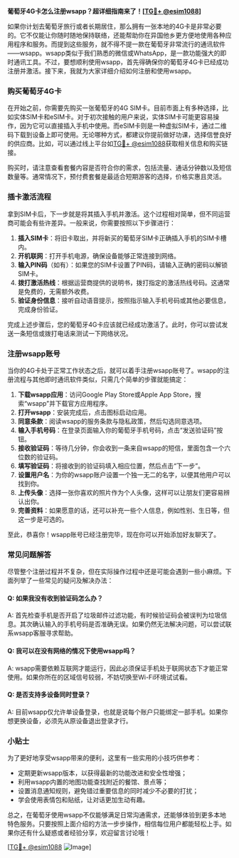 **葡萄牙4G卡怎么注册wsapp？超详细指南来了！[[TG💪+ @esim1088](https://t.me/s/esim1088)]**

如果你计划去葡萄牙旅行或者长期居住，那么拥有一张本地的4G卡是非常必要的。它不仅能让你随时随地保持联络，还能帮助你在异国他乡更方便地使用各种应用程序和服务。而提到这些服务，就不得不提一款在葡萄牙非常流行的通讯软件——wsapp。wsapp类似于我们熟悉的微信或WhatsApp，是一款功能强大的即时通讯工具。不过，要想顺利使用wsapp，首先得确保你的葡萄牙4G卡已经成功注册并激活。接下来，我就为大家详细介绍如何注册和使用wsapp。

### 购买葡萄牙4G卡

在开始之前，你需要先购买一张葡萄牙的4G SIM卡。目前市面上有多种选择，比如实体SIM卡和eSIM卡。对于初次接触的用户来说，实体SIM卡可能更容易操作，因为它可以直接插入手机中使用。而eSIM卡则是一种虚拟SIM卡，通过二维码下载到设备上即可使用。无论哪种方式，都建议你提前做好功课，选择信誉良好的供应商。比如，可以通过线上平台如[TG💪+ @esim1088](https://t.me/s/esim1088)获取相关信息和购买链接。

购买时，请注意查看套餐内容是否符合你的需求，包括流量、通话分钟数以及短信数量等。通常情况下，预付费套餐是最适合短期游客的选择，价格实惠且灵活。

### 插卡激活流程

拿到SIM卡后，下一步就是将其插入手机并激活。这个过程相对简单，但不同运营商可能会有些许差异。一般来说，你需要按照以下步骤进行：

1. **插入SIM卡**：将旧卡取出，并将新买的葡萄牙SIM卡正确插入手机的SIM卡槽内。
2. **开机联网**：打开手机电源，确保设备能够正常连接到网络。
3. **输入PIN码**（如有）：如果您的SIM卡设置了PIN码，请输入正确的密码以解锁SIM卡。
4. **拨打激活热线**：根据运营商提供的说明书，拨打指定的激活热线号码。这通常是免费的，无需额外收费。
5. **验证身份信息**：接听自动语音提示，按照指示输入手机号码或其他必要信息，完成身份验证。

完成上述步骤后，您的葡萄牙4G卡应该就已经成功激活了。此时，你可以尝试发送一条短信或拨打电话来测试一下网络状况。

### 注册wsapp账号

当你的4G卡处于正常工作状态之后，就可以着手注册wsapp账号了。wsapp的注册流程与其他即时通讯软件类似，只需几个简单的步骤就能搞定：

1. **下载wsapp应用**：访问Google Play Store或Apple App Store，搜索“wsapp”并下载官方应用程序。
2. **打开wsapp**：安装完成后，点击图标启动应用。
3. **同意条款**：阅读wsapp的服务条款与隐私政策，然后勾选同意选项。
4. **输入手机号码**：在登录页面输入你的葡萄牙手机号码，点击“发送验证码”按钮。
5. **接收验证码**：等待几分钟，你会收到一条来自wsapp的短信，里面包含一个六位数的验证码。
6. **填写验证码**：将接收到的验证码填入相应位置，然后点击“下一步”。
7. **设置用户名**：为你的wsapp账户设置一个独一无二的名字，以便其他用户可以找到你。
8. **上传头像**：选择一张你喜欢的照片作为个人头像，这样可以让朋友们更容易辨认出你。
9. **完善资料**：如果愿意的话，还可以补充一些个人信息，例如性别、生日等，但这一步是可选的。

至此，恭喜你！wsapp账号已经注册完毕，现在你可以开始添加好友聊天了。

### 常见问题解答

尽管整个注册过程并不复杂，但在实际操作过程中还是可能会遇到一些小麻烦。下面列举了一些常见的疑问及解决办法：

#### Q: 如果我没有收到验证码怎么办？
A: 首先检查手机是否开启了垃圾邮件过滤功能，有时候验证码会被误判为垃圾信息。其次确认输入的手机号码是否准确无误。如果仍然无法解决问题，可以尝试联系wsapp客服寻求帮助。

#### Q: 我可以在没有网络的情况下使用wsapp吗？
A: wsapp需要依赖互联网才能运行，因此必须保证手机处于联网状态下才能正常使用。如果你所在的区域信号较弱，不妨切换至Wi-Fi环境试试看。

#### Q: 是否支持多设备同时登录？
A: 目前wsapp仅允许单设备登录，也就是说每个账户只能绑定一部手机。如果你想更换设备，必须先从原设备退出登录才行。

### 小贴士

为了更好地享受wsapp带来的便利，这里有一些实用的小技巧供参考：

- 定期更新wsapp版本，以获得最新的功能改进和安全性增强；
- 利用wsapp内置的地图功能查找附近的餐馆、景点等；
- 设置消息通知规则，避免错过重要信息的同时减少不必要的打扰；
- 学会使用表情包和贴纸，让对话更加生动有趣。

总之，在葡萄牙使用wsapp不仅能够满足日常沟通需求，还能够体验到更多本地特色服务。只要按照上面介绍的方法一步步操作，相信每位用户都能轻松上手。如果你还有什么疑惑或者经验分享，欢迎留言讨论哦！

[[TG💪+ @esim1088](https://t.me/s/esim1088) ![Image](https://i.postimg.cc/4NQfJmqS/Snipaste-2025-05-13-00-14-12.png)]